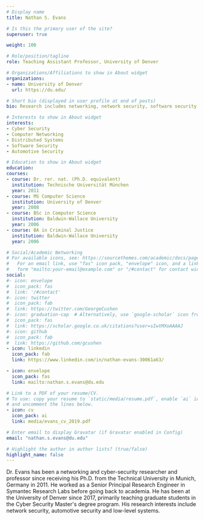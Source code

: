 ```yaml
---
# Display name
title: Nathan S. Evans

# Is this the primary user of the site?
superuser: true

weight: 100

# Role/position/tagline
role: Teaching Assistant Professor, University of Denver

# Organizations/Affiliations to show in About widget
organizations:
- name: University of Denver
  url: https://du.edu/

# Short bio (displayed in user profile at end of posts)
bio: Research includes networking, network security, software security and systems.

# Interests to show in About widget
interests:
- Cyber Security
- Computer Networking
- Distributed Systems
- Software Security
- Automotive Security

# Education to show in About widget
education:
courses:
- course: Dr. rer. nat. (Ph.D. equivalent)
  institution: Technische Universität München
  year: 2011
- course: MS Computer Science
  institution: University of Denver
  year: 2008
- course: BSc in Computer Science
  institution: Baldwin-Wallace University
  year: 2006
- course: BA in Criminal Justice
  institution: Baldwin-Wallace University
  year: 2006

# Social/Academic Networking
# For available icons, see: https://sourcethemes.com/academic/docs/page-builder/#icons
#   For an email link, use "fas" icon pack, "envelope" icon, and a link in the
#   form "mailto:your-email@example.com" or "/#contact" for contact widget.
social:
#- icon: envelope
#  icon_pack: fas
#  link: '/#contact'
#- icon: twitter
#  icon_pack: fab
#  link: https://twitter.com/GeorgeCushen
#- icon: graduation-cap  # Alternatively, use `google-scholar` icon from `ai` icon pack
#  icon_pack: fas
#  link: https://scholar.google.co.uk/citations?user=sIwtMXoAAAAJ
#- icon: github
#  icon_pack: fab
#  link: https://github.com/gcushen
- icon: linkedin
  icon_pack: fab
  link: https://www.linkedin.com/in/nathan-evans-30061a63/

- icon: envelope
  icon_pack: fas
  link: mailto:nathan.s.evans@du.edu

# Link to a PDF of your resume/CV.
# To use: copy your resume to `static/media/resume.pdf`, enable `ai` icons in `params.toml`,
# and uncomment the lines below.
- icon: cv
  icon_pack: ai
  link: media/evans_cv_2019.pdf

# Enter email to display Gravatar (if Gravatar enabled in Config)
email: "nathan.s.evans@du.edu"

# Highlight the author in author lists? (true/false)
highlight_name: false
---
```


Dr. Evans has been a networking and cyber-security researcher and professor since receiving his Ph.D. from the Technical University in Munich, Germany in 2011. He worked as a Senior Principal Research Engineer in Symantec Research Labs before going back to academia. He has been at the University of Denver since 2017, primarily teaching graduate students in the Cyber Security Master's degree program. His research interests include network security, automotive security and low-level systems.
